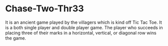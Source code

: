 # Chase-Two-Thr33
It is an ancient game played by the villagers which is kind off Tic Tac Toe. It is a both single player and double player game. The player who succeeds in placing three of their marks in a horizontal, vertical, or diagonal row wins the game.

